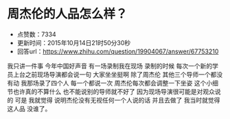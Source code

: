 # 周杰伦的人品怎么样？
- 点赞数：7334
- 更新时间：2015年10月14日21时50分30秒
- 回答url：https://www.zhihu.com/question/19904067/answer/67753210
<body>
 <p data-pid="JQZ3Phat">我只讲一件事 今年中国好声音 有一场录制我在现场 录制的时候 每次一个新的学员上台之前现场导演都会说一句 大家坐坐挺啊 除了周杰伦 其他三个导师一个都没有动 我那场录了四个人 每一个都说一次 周杰伦每次都会调整一下坐姿 这个小细节也许真的不算什么 也不能说别的导师就不好了 因为现场导演很可能是对观众说的 可是 我就觉得 说明杰伦没有无视任何一个人说的话 并且去做了 我当时就觉得 这人品 没谁了。</p>
</body>
